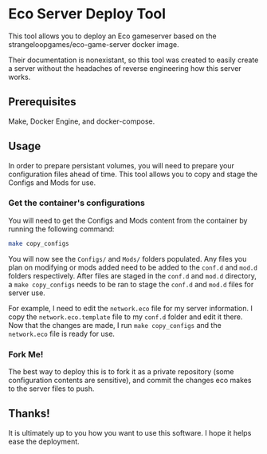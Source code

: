 # Eco Server Deploy Tool

This tool allows you to deploy an Eco gameserver based on the strangeloopgames/eco-game-server docker image.

Their documentation is nonexistant, so this tool was created to easily create a server without the headaches of reverse engineering how this server works.

## Prerequisites

Make, Docker Engine, and docker-compose.

## Usage

In order to prepare persistant volumes, you will need to prepare your configuration files ahead of time. This tool allows you to copy and stage the Configs and Mods for use.

### Get the container's configurations

You will need to get the Configs and Mods content from the container by running the following command:

```bash
make copy_configs
```

You will now see the `Configs/` and `Mods/` folders populated. Any files you plan on modifying or mods added need to be added to the `conf.d` and `mod.d` folders respectively. After files are staged in the `conf.d` and `mod.d` directory, a `make copy_configs` needs to be ran to stage the `conf.d` and `mod.d` files for server use.

For example, I need to edit the `network.eco` file for my server information. I copy the `network.eco.template` file to my `conf.d` folder and edit it there. Now that the changes are made, I run `make copy_configs` and the `network.eco` file is ready for use.

### Fork Me!

The best way to deploy this is to fork it as a private repository (some configuration contents are sensitive), and commit the changes eco makes to the server files to push.

## Thanks!

It is ultimately up to you how you want to use this software. I hope it helps ease the deployment.
